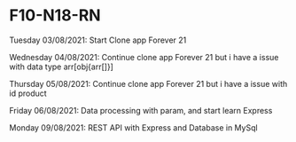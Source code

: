 # F10-N18-RN

Tuesday 03/08/2021: Start Clone app Forever 21



Wednesday 04/08/2021: Continue clone app Forever 21 but i have a issue with data type arr[obj{arr[]}]



Thursday 05/08/2021: Continue clone app Forever 21  but i have a issue with id product 



Friday 06/08/2021: Data processing with param, and start learn Express 



Monday 09/08/2021: REST API with Express and Database in MySql